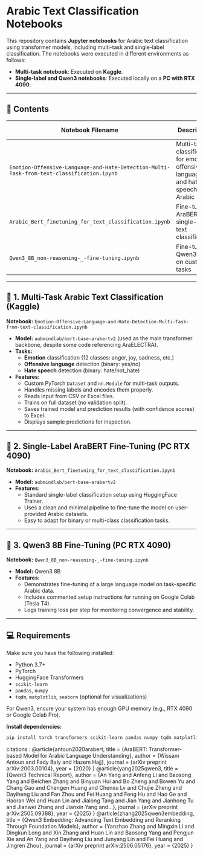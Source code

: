 # Arabic Text Classification Notebooks

This repository contains **Jupyter notebooks** for Arabic text classification using transformer models, including multi-task and single-label classification. The notebooks were executed in different environments as follows:

- **Multi-task notebook**: Executed on **Kaggle**.
- **Single-label and Qwen3 notebooks**: Executed locally on a **PC with RTX 4090**.

---

## 📂 Contents

| Notebook Filename                                                                                 | Description                                                                                   | Execution Environment | Model Used                         |
|---------------------------------------------------------------------------------------------------|-----------------------------------------------------------------------------------------------|-----------------------|------------------------------------|
| `Emotion-Offensive-Language-and-Hate-Detection-Multi-Task-from-text-classification.ipynb`         | Multi-task classification for emotion, offensive language, and hate speech in Arabic          | Kaggle (GPU)          | `aubmindlab/bert-base-arabertv2`   |
| `Arabic_Bert_finetuning_for_text_classification.ipynb`                                            | Fine-tuning AraBERT for single-label text classification                                     | PC (RTX 4090)         | `aubmindlab/bert-base-arabertv2`   |
| `Qwen3_8B_non-reasoning-_-fine-tuning.ipynb`                                                      | Fine-tuning Qwen3 8B on custom tasks                                                          | PC (RTX 4090)         | Qwen3 8B                           |

---

## 📘 1. Multi-Task Arabic Text Classification (Kaggle)

**Notebook:** `Emotion-Offensive-Language-and-Hate-Detection-Multi-Task-from-text-classification.ipynb`

- **Model:** `aubmindlab/bert-base-arabertv2` (used as the main transformer backbone, despite some code referencing AraELECTRA).
- **Tasks:**
  - **Emotion** classification (12 classes: anger, joy, sadness, etc.)
  - **Offensive language** detection (binary: yes/no)
  - **Hate speech** detection (binary: hate/not_hate)
- **Features:**
  - Custom PyTorch `Dataset` and `nn.Module` for multi-task outputs.
  - Handles missing labels and encodes them properly.
  - Reads input from CSV or Excel files.
  - Trains on full dataset (no validation split).
  - Saves trained model and prediction results (with confidence scores) to Excel.
  - Displays sample predictions for inspection.

---

## 📘 2. Single-Label AraBERT Fine-Tuning (PC RTX 4090)

**Notebook:** `Arabic_Bert_finetuning_for_text_classification.ipynb`

- **Model:** `aubmindlab/bert-base-arabertv2`
- **Features:**
  - Standard single-label classification setup using HuggingFace Trainer.
  - Uses a clean and minimal pipeline to fine-tune the model on user-provided Arabic datasets.
  - Easy to adapt for binary or multi-class classification tasks.

---

## 📘 3. Qwen3 8B Fine-Tuning (PC RTX 4090)

**Notebook:** `Qwen3_8B_non-reasoning-_-fine-tuning.ipynb`

- **Model:** Qwen3 8B
- **Features:**
  - Demonstrates fine-tuning of a large language model on task-specific Arabic data.
  - Includes commented setup instructions for running on Google Colab (Tesla T4).
  - Logs training loss per step for monitoring convergence and stability.

---

## 💻 Requirements

Make sure you have the following installed:

- Python 3.7+
- PyTorch
- HuggingFace Transformers
- `scikit-learn`
- `pandas`, `numpy`
- `tqdm`, `matplotlib`, `seaborn` (optional for visualizations)

For Qwen3, ensure your system has enough GPU memory (e.g., RTX 4090 or Google Colab Pro).

**Install dependencies:**

```bash
pip install torch transformers scikit-learn pandas numpy tqdm matplotlib seaborn

```
citations :
@article{antoun2020arabert,
  title = {AraBERT: Transformer-based Model for Arabic Language Understanding},
  author = {Wissam Antoun and Fady Baly and Hazem Hajj},
  journal = {arXiv preprint arXiv:2003.00104},
  year = {2020}
}
@article{yang2025qwen3,
  title = {Qwen3 Technical Report},
  author = {An Yang and Anfeng Li and Baosong Yang and Beichen Zhang and Binyuan Hui and Bo Zheng and Bowen Yu and Chang Gao and Chengen Huang and Chenxu Lv and Chujie Zheng and Dayiheng Liu and Fan Zhou and Fei Huang and Feng Hu and Hao Ge and Haoran Wei and Huan Lin and Jialong Tang and Jian Yang and Jianhong Tu and Jianwei Zhang and Jianxin Yang and…},
  journal = {arXiv preprint arXiv:2505.09388},
  year = {2025}
}
@article{zhang2025qwen3embedding,
  title = {Qwen3 Embedding: Advancing Text Embedding and Reranking Through Foundation Models},
  author = {Yanzhao Zhang and Mingxin Li and Dingkun Long and Xin Zhang and Huan Lin and Baosong Yang and Pengjun Xie and An Yang and Dayiheng Liu and Junyang Lin and Fei Huang and Jingren Zhou},
  journal = {arXiv preprint arXiv:2506.05176},
  year = {2025}
}
